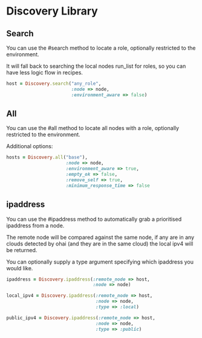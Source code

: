 Discovery Library
=================

Search
------

You can use the #search method to locate a role, optionally
restricted to the environment.

It will fall back to searching the local nodes run_list for roles, so
you can have less logic flow in recipes.

``` ruby
host = Discovery.search("any_role",
                        :node => node,
                        :environment_aware => false)
```

All
---

You can use the #all method to locate all nodes with a role,
optionally restricted to the environment.

Additional options:

``` ruby
hosts = Discovery.all("base"),
                      :node => node,
                      :environment_aware => true,
                      :empty_ok => false,
                      :remove_self => true,
                      :minimum_response_time => false
```

ipaddress
---------

You can use the #ipaddress method to automatically grab a prioritised
ipaddress from a node.

The remote node will be compared against the same node, if any are in
any clouds detected by ohai (and they are in the same cloud) the local
ipv4 will be returned.

You can optionally supply a type argument specifying which ipaddress
you would like.

``` ruby
ipaddress = Discovery.ipaddress(:remote_node => host,
                                :node => node)
```

``` ruby
local_ipv4 = Discovery.ipaddress(:remote_node => host,
                                 :node => node,
                                 :type => :local)
```                                 

``` ruby
public_ipv4 = Discovery.ipaddress(:remote_node => host,
                                 :node => node,
                                 :type => :public)
```
